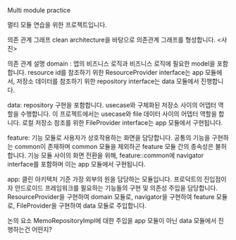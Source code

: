 Multi module practice

멀티 모듈 연습을 위한 프로젝트입니다.


의존 관계 그래프
clean architecture을 바탕으로 의존관계 그래프를 형성합니다.
<사진>

의존 관계 설명
domain : 앱의 비즈니스 로직과 비즈니스 로직에 필요한 model을 포함합니다.
resource id를 참조하기 위한 ResourceProvider interface는 app 모듈에서,
저장소 데이터를 참조하기 위한 repository interface는 data 모듈에서 진행합니다.

data: repository 구현을 포함합니다. usecase와 구체화된 저장소 사이의 어뎁터 역할을 수행합니다.
이 프로젝트에서는 usecase와 file 데이터 사이의 어뎁터 역할을 합니다.
로컬 저장소 참조를 위한 FileProvider interface는 app 모듈에서 구현됩니다.

feature: 기능 모듈로 사용자가 상호작용하는 화면을 담당합니다.
공통의 기능을 구현하는 common이 존재하며 common 모듈을 제외하곤 feature 모듈 간의 종속성은 불허합니다.
기능 모듈 사이의 화면 전환을 위해, feature::common에 navigator interface를 포함하며 이는 app 모듈에서 구현됩니다.

app: 클린 아키텍처 기준 가장 외부의 원을 담당하는 모듈입니다.
프로덕트의 진입점이자 안드로이드 프레임워크를 필요하는 기능들의 구현 및 의존성 주입을 담당합니다.
ResourceProvider을 구현하여 domain 모듈로,
navigator을 구현하여 feature 모듈로,
FileProvider을 구현하여 data 모듈로 주입합니다.

논의 요소
MemoRepositoryImpl에 대한 주입을 app 모듈이 아닌 data 모듈에서 진행하는건 어떤지?






